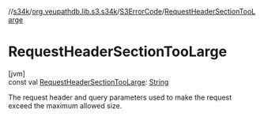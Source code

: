 //[s34k](../../../index.md)/[org.veupathdb.lib.s3.s34k](../index.md)/[S3ErrorCode](index.md)/[RequestHeaderSectionTooLarge](-request-header-section-too-large.md)

# RequestHeaderSectionTooLarge

[jvm]\
const val [RequestHeaderSectionTooLarge](-request-header-section-too-large.md): [String](https://kotlinlang.org/api/latest/jvm/stdlib/kotlin/-string/index.html)

The request header and query parameters used to make the request exceed the maximum allowed size.

